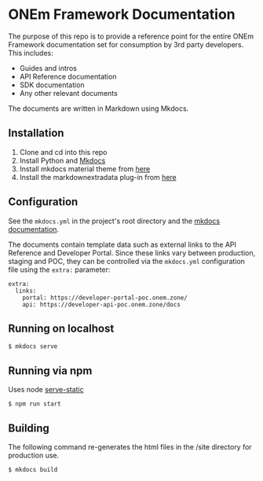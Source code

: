 # ONEm Framework Documentation

The purpose of this repo is to provide a reference point for the entire ONEm Framework documentation set for consumption by 3rd party developers.  This includes:

* Guides and intros
* API Reference documentation
* SDK documentation
* Any other relevant documents

The documents are written in Markdown using Mkdocs.

## Installation

1. Clone and cd into this repo
2. Install Python and [Mkdocs](https://www.mkdocs.org/#installation)
3. Install mkdocs material theme from [here](https://squidfunk.github.io/mkdocs-material/)
4. Install the markdownextradata plug-in from [here](https://github.com/rosscdh/mkdocs-markdownextradata-plugin)

## Configuration

See the `mkdocs.yml` in the project's root directory and the [mkdocs documentation](https://www.mkdocs.org).

The documents contain template data such as external links to the API Reference and Developer Portal.  Since these links vary between production, staging and POC, they can be controlled via the `mkdocs.yml` configuration file using the `extra:` parameter:

```
extra:
  links:
    portal: https://developer-portal-poc.onem.zone/
    api: https://developer-api-poc.onem.zone/docs
```

## Running on localhost

```
$ mkdocs serve
```

## Running via npm

Uses node [serve-static](https://www.npmjs.com/package/serve-static)

```
$ npm run start
```

## Building

The following command re-generates the html files in the /site directory for production use.
```
$ mkdocs build
```
